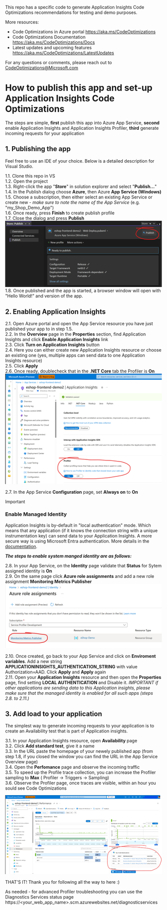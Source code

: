 This repo has a specific code to generate Application Insights Code Optimizations recommendations for testing and demo purposes.

More resources:
- Code Optimizations in Azure portal https://aka.ms/CodeOptimizations
- Code Optimizations Documentation https://aka.ms/CodeOptimizations/Docs
- Latest updates and upcoming features https://aka.ms/CodeOptimizations/LatestUpdates

For any questions or comments, please reach out to CodeOptimizations@Microsoft.com

# How to publish this app and set-up Application Insights Code Optimizations
The steps are simple, **first** publish this app into Azure App Service, **second** enable Application Insights and Application Insights Profiler, **third** generate incoming requests for your application

## 1. Publishing the app
Feel free to use an IDE of your choice. Below is a detailed description for Visual Studio.

1.1. Clone this repo in VS  
1.2. Open the project  
1.3. Right-click the app "**Store**" in solution explorer and select "**Publish...**"  
1.4. In the Publish dialog choose **Azure**, then Azure **App Service (Windows)**  
1.5. Choose a subscription, then either select an existing App Service or create new - _make sure to note the name of the App Service_ (e.g. "my_Shop_Demo_App")  
1.6. Once ready, press **Finish** to create publish profile  
1.7. Close the dialog and press **Publish**  
![](images/1.7.%20Publish.png)  
1.8. Once published and the app is started, a browser window will open with "Hello World!" and version of the app.  

## 2. Enabling Application Insights

2.1. Open Azure portal and open the App Service resource you have just published your app to in step 1.5.  
2.2. In the **Overview** page in the **Properties** section, find Application Insights and click **Enable Application  Insights** link  
2.3. Click **Turn on Application Insights** button  
2.4. Here you can either create new Application Insights resource or choose an existing one (yes, multiple apps can send data to one Application Insights resource)  
2.5. Click **Apply**  
2.6. Once ready, doublecheck that in the **.NET Core** tab the Profiler is **On**  
![](images/2.6.%20Profiler%20ON.png)  

2.7. In the App Service **Configuration** page, set **Always on** to **On**  

  
> [!IMPORTANT]  
> ### Enable Managed Identity
> Application Insights is by-default in "local authentication" mode. Which means that any application (if it knows the connection string with a unique instrumentation key) can send data to your Application Insights. A more secure way is using Microsoft Entra authentication.
> More details in the [documentation](https://learn.microsoft.com/en-us/azure/azure-monitor/profiler/profiler#enable-microsoft-entra-authentication-for-profile-ingestion).

_**The steps to enable system manged identity are as follows:**_

2.8. In your App Service, on the **Identity** page validate that **Status** for Sytem assigned identity is **On**  
2.9. On the same page click **Azure role assignments** and add a new role assignment **Monitoring Metrics Publisher**  
![](images/2.8.%20Managed%20identity.png)  

2.10. Once created, go back to your App Service and click on **Enviroment variables**. Add a new string **APPLICATIONINSIGHTS_AUTHENTICATION_STRING** with value Authorization=AAD. Click **Apply** and **Apply** again  
2.11. Open your **Application Insights** resource and then open the **Properties** page, find setting **LOCAL AUTHENTICATION** and Disable it. _IMPORTANT if other applications are sending data to this Application insights, please make sure that the managed identity is enabled for all such apps (steps 2.8. to 2.11.)_   

  
## 3. Add load to your application
The simplest way to generate incoming requests to your application is to create an Availability test that is part of Application insights.  

3.1. In your Application Insights resource, open **Availability** page  
3.2. Click **Add standard test**, give it a name  
3.3. In the URL paste the homepage of your newely published app (from step 1.8, if you closed the window you can find the URL in the App Service Overview page)  
3.4. Open the **Perfomance** page and observe the incoming traffic  
3.5. To speed up the Profile trace collection, you can increase the Profiler sampling to **Max** ( Profiler -> Triggers -> Sampling)  
3.6. Observe the Profiler page, once traces are visible, within an hour you sould see Code Optimizations  

![](images/3.4.%20Code%20Optimizations.png)  

THAT'S IT! Thank you for following all the way to here :)

As needed - for advanced Profiler troubleshooting you can use the Diagnostics Services status page https://<your_web_app_name>.scm.azurewebsites.net/diagnosticservices

